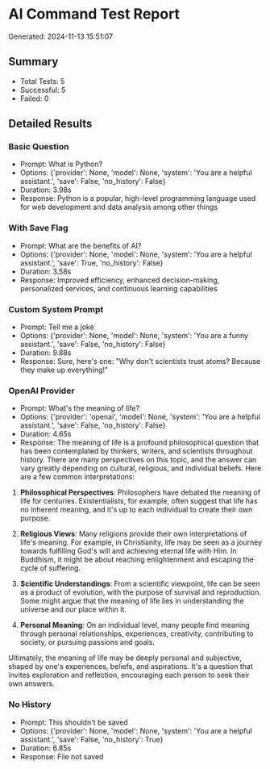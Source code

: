 # AI Command Test Report

Generated: 2024-11-13 15:51:07

## Summary
- Total Tests: 5
- Successful: 5
- Failed: 0

## Detailed Results

### Basic Question
- Prompt: What is Python?
- Options: {'provider': None, 'model': None, 'system': 'You are a helpful assistant.', 'save': False, 'no_history': False}
- Duration: 3.98s
- Response: Python is a popular, high-level programming language used for web development and data analysis among other things

### With Save Flag
- Prompt: What are the benefits of AI?
- Options: {'provider': None, 'model': None, 'system': 'You are a helpful assistant.', 'save': True, 'no_history': False}
- Duration: 3.58s
- Response: Improved efficiency, enhanced decision-making, personalized services, and continuous learning capabilities

### Custom System Prompt
- Prompt: Tell me a joke
- Options: {'provider': None, 'model': None, 'system': 'You are a funny assistant.', 'save': False, 'no_history': False}
- Duration: 9.88s
- Response: Sure, here's one: "Why don't scientists trust atoms? Because they make up everything!"

### OpenAI Provider
- Prompt: What's the meaning of life?
- Options: {'provider': 'openai', 'model': None, 'system': 'You are a helpful assistant.', 'save': False, 'no_history': False}
- Duration: 4.65s
- Response: The meaning of life is a profound philosophical question that has been contemplated by thinkers, writers, and scientists throughout history. There are many perspectives on this topic, and the answer can vary greatly depending on cultural, religious, and individual beliefs. Here are a few common interpretations:

1. **Philosophical Perspectives**: Philosophers have debated the meaning of life for centuries. Existentialists, for example, often suggest that life has no inherent meaning, and it's up to each individual to create their own purpose.

2. **Religious Views**: Many religions provide their own interpretations of life's meaning. For example, in Christianity, life may be seen as a journey towards fulfilling God's will and achieving eternal life with Him. In Buddhism, it might be about reaching enlightenment and escaping the cycle of suffering.

3. **Scientific Understandings**: From a scientific viewpoint, life can be seen as a product of evolution, with the purpose of survival and reproduction. Some might argue that the meaning of life lies in understanding the universe and our place within it.

4. **Personal Meaning**: On an individual level, many people find meaning through personal relationships, experiences, creativity, contributing to society, or pursuing passions and goals.

Ultimately, the meaning of life may be deeply personal and subjective, shaped by one's experiences, beliefs, and aspirations. It's a question that invites exploration and reflection, encouraging each person to seek their own answers.

### No History
- Prompt: This shouldn't be saved
- Options: {'provider': None, 'model': None, 'system': 'You are a helpful assistant.', 'save': False, 'no_history': True}
- Duration: 6.85s
- Response: File not saved

